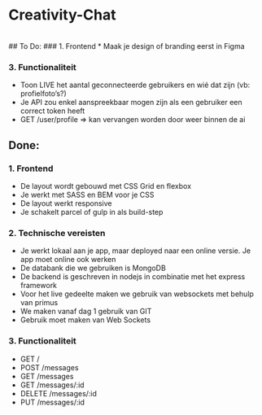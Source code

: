 # Creativity-Chat
<br>
## To Do:
### 1. Frontend
* Maak je design of branding eerst in Figma

### 3. Functionaliteit
* Toon  LIVE   het aantal geconnecteerde gebruikers en wié dat zijn (vb: profielfoto’s?)
* Je API zou enkel aanspreekbaar mogen zijn als een gebruiker een correct token heeft
* GET /user/profile => kan vervangen worden door weer binnen de ai


## Done:
### 1. Frontend
* De layout wordt gebouwd met CSS Grid en flexbox
* Je werkt met SASS en BEM voor je CSS
* De layout werkt responsive
* Je schakelt parcel of gulp in als build-step

### 2. Technische vereisten
* Je werkt lokaal aan je app, maar deployed naar een online versie. Je app moet online ook werken
* De databank die we gebruiken is MongoDB
* De backend is geschreven in nodejs in combinatie met het express framework
* Voor het live gedeelte maken we gebruik van websockets met behulp van primus
* We maken vanaf dag 1 gebruik van GIT
* Gebruik moet maken van Web Sockets

### 3. Functionaliteit
* GET /
* POST /messages
* GET /messages
* GET /messages/:id
* DELETE /messages/:id
* PUT /messages/:id
